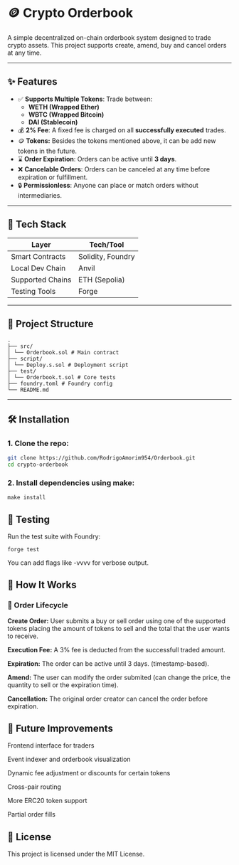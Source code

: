 # 🪙 Crypto Orderbook

A simple decentralized on-chain orderbook system designed  to trade  crypto assets. This project supports create, amend,  buy and cancel orders at any time. 

---

## ✨ Features

- ✅ **Supports Multiple Tokens**: Trade between:
  - **WETH (Wrapped Ether)**
  - **WBTC (Wrapped Bitcoin)**
  - **DAI (Stablecoin)**
- 💰 **2% Fee**: A fixed fee is charged on all **successfully executed** trades.
- 🪙  **Tokens:** Besides the tokens mentioned above, it can be add new tokens in the future.
- ⌛ **Order Expiration**: Orders can be active until **3 days**.
- ❌ **Cancelable Orders**: Orders can be canceled at any time before expiration or fulfillment.
- 🔒 **Permissionless**: Anyone can place or match orders without intermediaries.

---

## 🔧 Tech Stack

| Layer        | Tech/Tool       |
|--------------|------------------|
| Smart Contracts | Solidity, Foundry |
| Local Dev Chain | Anvil |
| Supported Chains | ETH (Sepolia)
| Testing Tools | Forge |


---

## 📁 Project Structure

```
.
├── src/
│ └── Orderbook.sol # Main contract
├── script/
│ └── Deploy.s.sol # Deployment script
├── test/
│ └── Orderbook.t.sol # Core tests
├── foundry.toml # Foundry config
└── README.md
```

---

## 🛠️ Installation

### 1. Clone the repo:

```bash
git clone https://github.com/RodrigoAmorim954/Orderbook.git
cd crypto-orderbook
```
### 2. Install dependencies using make:
```
make install
```


## 🧪 Testing
Run the test suite with Foundry:
```
forge test
```
You can add flags like -vvvv for verbose output.

## 🧠 How It Works
### 🔄 Order Lifecycle
**Create Order:** User submits a buy or sell order using one of the supported tokens placing the amount of tokens to sell and the total that the user wants to receive.

**Execution Fee:** A 3% fee is deducted from the successfull traded amount.

**Expiration:** The order can be active until 3 days. (timestamp-based).

**Amend:** The user can modify the order submited (can change the price, the quantity to sell or the expiration time).

**Cancellation:** The original order creator can cancel the order before expiration.


## 🔮 Future Improvements
Frontend interface for traders

Event indexer and orderbook visualization

Dynamic fee adjustment or discounts for certain tokens

Cross-pair routing

More ERC20 token support

Partial order fills



## 📄 License
This project is licensed under the MIT License.


